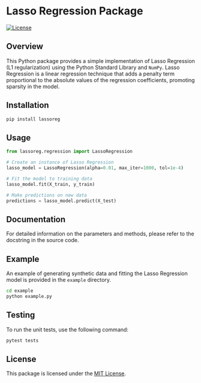 
# Lasso Regression Package

[![License](https://img.shields.io/badge/license-MIT-blue.svg)](https://opensource.org/licenses/MIT)

## Overview

This Python package provides a simple implementation of Lasso Regression (L1 regularization) 
using the Python Standard Library and `NumPy`. Lasso Regression is a linear regression 
technique that adds a penalty term proportional to the absolute values of the regression 
coefficients, promoting sparsity in the model.

## Installation

```bash
pip install lassoreg
```

## Usage

```python
from lassoreg.regression import LassoRegression

# Create an instance of Lasso Regression
lasso_model = LassoRegression(alpha=0.01, max_iter=1000, tol=1e-4)

# Fit the model to training data
lasso_model.fit(X_train, y_train)

# Make predictions on new data
predictions = lasso_model.predict(X_test)
```

## Documentation

For detailed information on the parameters and methods, please refer to the docstring in the source code.

## Example

An example of generating synthetic data and fitting the Lasso Regression model is provided in the `example` directory.

```bash
cd example
python example.py
```

## Testing

To run the unit tests, use the following command:

```bash
pytest tests
```

## License

This package is licensed under the [MIT License](LICENSE).
